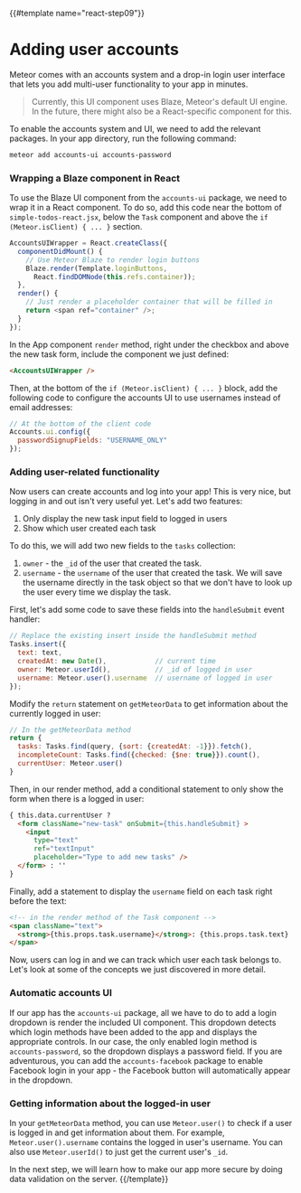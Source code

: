 {{#template name="react-step09"}}

# Adding user accounts

Meteor comes with an accounts system and a drop-in login user interface that lets you add multi-user functionality to your app in minutes.

> Currently, this UI component uses Blaze, Meteor's default UI engine. In the future, there might also be a React-specific component for this.

To enable the accounts system and UI, we need to add the relevant packages. In your app directory, run the following command:

```bash
meteor add accounts-ui accounts-password
```

### Wrapping a Blaze component in React

To use the Blaze UI component from the `accounts-ui` package, we need to wrap it in a React component. To do so, add this code near the bottom of `simple-todos-react.jsx`, below the `Task` component and above the `if (Meteor.isClient) { ... }` section.

```js
AccountsUIWrapper = React.createClass({
  componentDidMount() {
    // Use Meteor Blaze to render login buttons
    Blaze.render(Template.loginButtons,
      React.findDOMNode(this.refs.container));
  },
  render() {
    // Just render a placeholder container that will be filled in
    return <span ref="container" />;
  }
});
```

In the App component `render` method, right under the checkbox and above the new task form, include the component we just defined:

```html
<AccountsUIWrapper />
```

Then, at the bottom of the `if (Meteor.isClient) { ... }` block, add the following code to configure the accounts UI to use usernames instead of email addresses:

```js
// At the bottom of the client code
Accounts.ui.config({
  passwordSignupFields: "USERNAME_ONLY"
});
```

### Adding user-related functionality

Now users can create accounts and log into your app! This is very nice, but logging in and out isn't very useful yet. Let's add two features:

1. Only display the new task input field to logged in users
2. Show which user created each task

To do this, we will add two new fields to the `tasks` collection:

1. `owner` - the `_id` of the user that created the task.
2. `username` - the `username` of the user that created the task. We will save the username directly in the task object so that we don't have to look up the user every time we display the task.

First, let's add some code to save these fields into the `handleSubmit` event handler:

```js
// Replace the existing insert inside the handleSubmit method
Tasks.insert({
  text: text,
  createdAt: new Date(),            // current time
  owner: Meteor.userId(),           // _id of logged in user
  username: Meteor.user().username  // username of logged in user
});
```

Modify the `return` statement on `getMeteorData` to get information about the currently logged in user:

```js
// In the getMeteorData method
return {
  tasks: Tasks.find(query, {sort: {createdAt: -1}}).fetch(),
  incompleteCount: Tasks.find({checked: {$ne: true}}).count(),
  currentUser: Meteor.user()
}
```

Then, in our render method, add a conditional statement to only show the form when there is a logged in user:

```html
{ this.data.currentUser ?
  <form className="new-task" onSubmit={this.handleSubmit} >
    <input
      type="text"
      ref="textInput"
      placeholder="Type to add new tasks" />
  </form> : ''
}
```

Finally, add a statement to display the `username` field on each task right before the text:

```html
<!-- in the render method of the Task component -->
<span className="text">
  <strong>{this.props.task.username}</strong>: {this.props.task.text}
</span>
```

Now, users can log in and we can track which user each task belongs to. Let's look at some of the concepts we just discovered in more detail.

### Automatic accounts UI

If our app has the `accounts-ui` package, all we have to do to add a login dropdown is render the included UI component. This dropdown detects which login methods have been added to the app and displays the appropriate controls. In our case, the only enabled login method is `accounts-password`, so the dropdown displays a password field. If you are adventurous, you can add the `accounts-facebook` package to enable Facebook login in your app - the Facebook button will automatically appear in the dropdown.

### Getting information about the logged-in user

In your `getMeteorData` method, you can use `Meteor.user()` to check if a user is logged in and get information about them. For example, `Meteor.user().username` contains the logged in user's username. You can also use `Meteor.userId()` to just get the current user's `_id`.

In the next step, we will learn how to make our app more secure by doing data validation on the server.
{{/template}}
